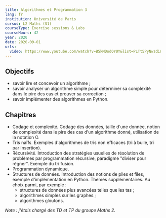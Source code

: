 ```yaml
---
title: Algorithmes et Programmation 3
lang: fr
institution: Université de Paris
cursus: L2 Maths (S1)
courseType: Exercise sessions & Labs
courseHours: 42
year: 2020
date: 2020-09-01
urls:
  video: https://www.youtube.com/watch?v=B5kMDodOrUY&list=PLTt5PyNwzdimzZbFSoz1QHMOdo8hfhIgC
---
```


## Objectifs

- savoir lire et concevoir un algorithme ;
- savoir analyser un algorithme simple pour déterminer sa complexité dans le pire des cas et prouver sa correction ;
- savoir implémenter des algorithmes en Python.

## Chapitres

- Codage et complexité. Codage des données, taille d'une donnée, notion de complexité dans le pire des cas d'un algorithme donné, utilisation de la notation O.
- Tris naïfs. Exemples d'algorithmes de tris non efficaces (tri à bulle, tri par insertion).
- Récursivité. Introduction des stratégies usuelles de résolution de problèmes par programmation récursive, paradigme "diviser pour régner". Exemple du tri fusion.
- Programmation dynamique.
- Structures de données. Introduction des notions de piles et files, exemple d'implémentation en Python.
Thèmes supplémentaires. Au choix parmi, par exemple :
  - structures de données plus avancées telles que les tas ;
  - algorithmes simples sur les graphes ;
  - algorithmes gloutons.

*Note : j'étais chargé des TD et TP du groupe Maths 2.*
